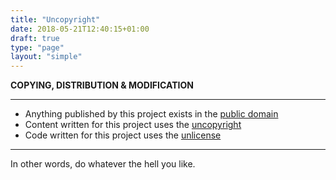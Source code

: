 ```yaml
---
title: "Uncopyright"
date: 2018-05-21T12:40:15+01:00
draft: true
type: "page"
layout: "simple"
---
```


**COPYING, DISTRIBUTION & MODIFICATION**

---

- Anything published by this project exists in the [public domain](https://en.wikipedia.org/wiki/Public_domain)
- Content written for this project uses the [uncopyright](http://uncopyright.org/)
- Code written for this project uses the [unlicense](https://unlicense.org/)

---

In other words, do whatever the hell you like.
